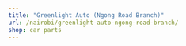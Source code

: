 ```yaml
---
title: "Greenlight Auto (Ngong Road Branch)"
url: /nairobi/greenlight-auto-ngong-road-branch/
shop: car parts
---
```

